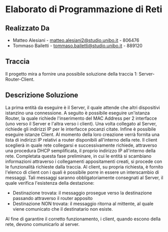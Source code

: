 # Elaborato di Programmazione di Reti

## Realizzato Da
* Matteo Alesiani - matteo.alesiani2@studio.unibo.it - 806476
* Tommaso Bailetti - tommaso.bailetti@studio.unibo.it - 889120

## Traccia
Il progetto mira a fornire una possibile soluzione della traccia 1: Server-Router-Client.

## Descrizione Soluzione
La prima entità da eseguire è il Server, il quale attende che altri dispositivi istanzino una connessione.
A seguito è possibile eseguire un'istanza Router, la quale richiede l'inserimento del MAC Address per 2 interfacce (uno verso il Server e l'altra verso i client).
Una volta collegato al Server, richiede gli indirizzi IP per le interfacce pocanzi citate.
Infine è possibile eseguire istanze Client. Al momento della loro creazione verrà fornita una lista di indirizzi IP relativi a router disponibili all'interno della rete.
Il client sceglierà in quale rete collegarsi e successivamente richiede, attraverso una procedura DHCP semplificata, il proprio indirizzo IP all'interno della rete.
Completata questa fase preliminare, in cui le entità si scambiano informazioni attraverso i collegamenti appositamenti creati, si procede con le funzionalità richieste dalla traccia.
Al client, su propria richiesta, è fornito l'elenco di client con i quali è possibile porre in essere un interscambio di messaggi.
Tali messaggi saranno obbligatoriamente consegnati al Server, il quale verifica l'esistenza della destazione:
* Destinazione trovata: il messaggio prosegue verso la destinazione passando attraverso il router apposito
* Destinazione NON trovata: il messaggio ritorna al mittente, al quale viene comunicato che il destinatario non esiste.

Al fine di garantire il corretto funzionamento, i client, quando escono della rete, devono comunicarlo al server.
